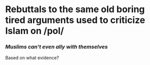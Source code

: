 # Rebuttals to the same old boring tired arguments used to criticize Islam on /pol/

### _Muslims can't even ally with themselves_

Based on what evidence?
